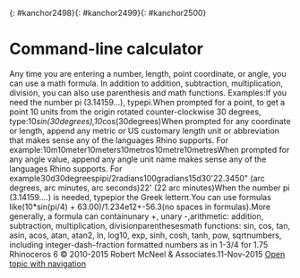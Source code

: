 ---
---

{: #kanchor2498}{: #kanchor2499}{: #kanchor2500}
# Command-line calculator
Any time you are entering a number, length, point coordinate, or angle, you can use a math formula.
In addition to addition, subtraction, multiplication, division, you can also use parenthesis and math functions.
Examples:If you need the number pi (3.14159...), typepi.When prompted for a point, to get a point 10 units from the origin rotated counter-clockwise 30 degrees, type:10*sin(30degrees),10*cos(30degrees)When prompted for any coordinate or length, append any metric or US customary length unit or abbreviation that makes sense any of the languages Rhino supports. For example:10m10meter10meters10metros10metre10metresWhen prompted for any angle value, append any angle unit name makes sense any of the languages Rhino supports. For example30d30degreespipi/2radians100gradians15d30'22.3450" (arc degrees, arc minutes, arc seconds)22' (22 arc minutes)When the number pi (3.14159....) is needed, typepior the Greek letterπ.You can use formulas like(10*sin(pi/4) + 63.00)/1.234e12+-56.3(no spaces in formulas).More generally, a formula can containunary +, unary -,arithmetic: addition, subtraction, multiplication, divisionparenthesesmath functions: sin, cos, tan, asin, acos, atan, atan2, ln, log10, exp, sinh, cosh, tanh, pow, sqrtnumbers, including integer-dash-fraction formatted numbers as in 1-3/4 for 1.75&#160;
&#160;
Rhinoceros 6 © 2010-2015 Robert McNeel &amp; Associates.11-Nov-2015
 [Open topic with navigation](command-line-calculator.html) 

